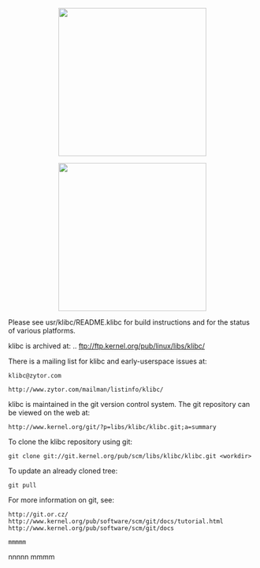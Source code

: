 <p align="center"><a href="http://barbajs.org" target="_blank"><img width="300" src="http://barbajs.org/images/logo.svg"></a></p>
<p align="center"><a href="http://barbajs.org" target="_blank"><img width="300" src="https://raw.githubusercontent.com/luruke/barba.js/gh-pages/images/logo.svg"></a></p>


Please see usr/klibc/README.klibc for build instructions and for the status of
various platforms.



klibc is archived at:
..
	ftp://ftp.kernel.org/pub/linux/libs/klibc/

There is a mailing list for klibc and early-userspace issues at:

	klibc@zytor.com

	http://www.zytor.com/mailman/listinfo/klibc/

klibc is maintained in the git version control system.  The git
repository can be viewed on the web at:

	http://www.kernel.org/git/?p=libs/klibc/klibc.git;a=summary

To clone the klibc repository using git:

	git clone git://git.kernel.org/pub/scm/libs/klibc/klibc.git <workdir>

To update an already cloned tree:

	git pull

For more information on git, see:

	http://git.or.cz/
	http://www.kernel.org/pub/software/scm/git/docs/tutorial.html
	http://www.kernel.org/pub/software/scm/git/docs
	
	mmmmm
nnnnn
mmmm
